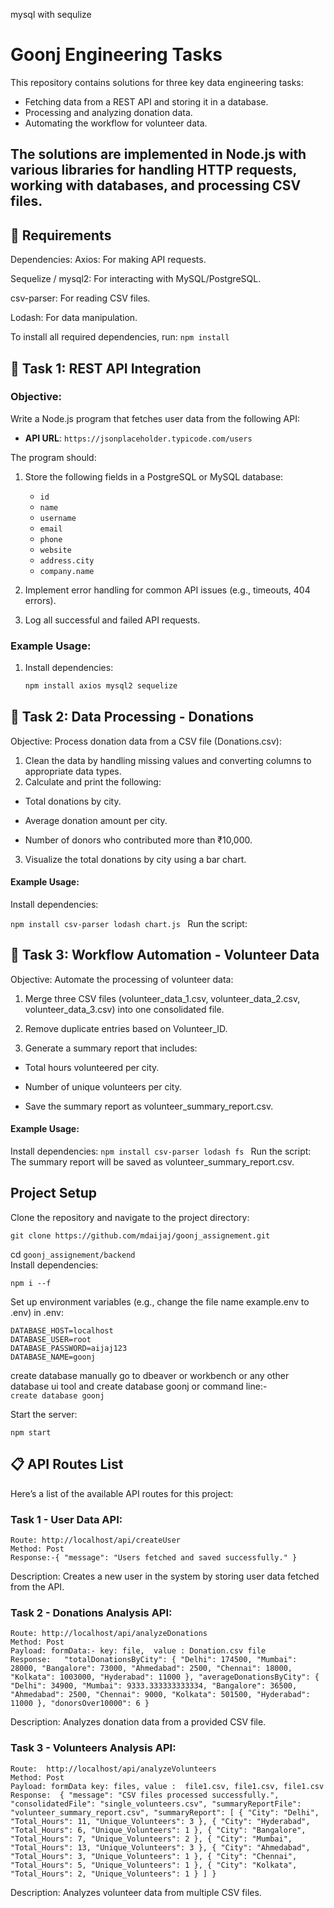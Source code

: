 mysql with sequlize

# Goonj Engineering Tasks

This repository contains solutions for three key data engineering tasks: 
- Fetching data from a REST API and storing it in a database.
- Processing and analyzing donation data.
- Automating the workflow for volunteer data.

The solutions are implemented in **Node.js** with various libraries for handling HTTP requests, working with databases, and processing CSV files.
---

## 🧰 Requirements
Dependencies:
Axios: For making API requests.

Sequelize / mysql2: For interacting with MySQL/PostgreSQL.

csv-parser: For reading CSV files.

Lodash: For data manipulation.

To install all required dependencies, run:
`npm install`

## 📌 Task 1: REST API Integration

### Objective:
Write a Node.js program that fetches user data from the following API:
- **API URL**: `https://jsonplaceholder.typicode.com/users`

The program should:
1. Store the following fields in a PostgreSQL or MySQL database:
   - `id`
   - `name`
   - `username`
   - `email`
   - `phone`
   - `website`
   - `address.city`
   - `company.name`
   
2. Implement error handling for common API issues (e.g., timeouts, 404 errors).
3. Log all successful and failed API requests.

### Example Usage:
1. Install dependencies:
   ```bash
   npm install axios mysql2 sequelize
   
## 🧹 Task 2: Data Processing - Donations
Objective:
Process donation data from a CSV file (Donations.csv):

1. Clean the data by handling missing values and converting columns to appropriate data types.
2. Calculate and print the following:

- Total donations by city.

- Average donation amount per city.

- Number of donors who contributed more than ₹10,000.

3. Visualize the total donations by city using a bar chart.

#### Example Usage:
Install dependencies:

`npm install csv-parser lodash chart.js `
Run the script:

## 🔁 Task 3: Workflow Automation - Volunteer Data
Objective:
Automate the processing of volunteer data:

1. Merge three CSV files (volunteer_data_1.csv, volunteer_data_2.csv, volunteer_data_3.csv) into one consolidated file.

1. Remove duplicate entries based on Volunteer_ID.

3. Generate a summary report that includes:

- Total hours volunteered per city.

- Number of unique volunteers per city.

- Save the summary report as volunteer_summary_report.csv.

#### Example Usage:
Install dependencies:
`npm install csv-parser lodash fs `
Run the script:
The summary report will be saved as volunteer_summary_report.csv.


## Project Setup

Clone the repository and navigate to the project directory:
```
git clone https://github.com/mdaijaj/goonj_assignement.git
```
cd `goonj_assignement/backend` <br>
Install dependencies:
```
npm i --f
```
Set up environment variables (e.g., change the file name example.env to .env) in .env:
```
DATABASE_HOST=localhost
DATABASE_USER=root
DATABASE_PASSWORD=aijaj123
DATABASE_NAME=goonj
```

create database manually go to dbeaver or workbench or any other database ui tool and create database goonj
or command line:- <br>
``
create database goonj
``

Start the server:

```
npm start
```

## 📋 API Routes List
Here’s a list of the available API routes for this project:

### Task 1 - User Data API:
`
Route: http://localhost/api/createUser ` <br>
`Method: Post ` <br>
`Response:-{
    "message": "Users fetched and saved successfully."
}` <br>

Description: Creates a new user in the system by storing user data fetched from the API.

### Task 2 - Donations Analysis API:
`
Route: http://localhost/api/analyzeDonations ` <br>
` Method: Post ` <br>
`Payload: formData:-
   key: file, 
   value : Donation.csv file
   `  <br>
`Response:  
"totalDonationsByCity": {
        "Delhi": 174500,
        "Mumbai": 28000,
        "Bangalore": 73000,
        "Ahmedabad": 2500,
        "Chennai": 18000,
        "Kolkata": 1003000,
        "Hyderabad": 11000
    },
    "averageDonationsByCity": {
        "Delhi": 34900,
        "Mumbai": 9333.333333333334,
        "Bangalore": 36500,
        "Ahmedabad": 2500,
        "Chennai": 9000,
        "Kolkata": 501500,
        "Hyderabad": 11000
    },
    "donorsOver10000": 6
}
` <br>

Description: Analyzes donation data from a provided CSV file.

### Task 3 - Volunteers Analysis API:
`
Route:  http://localhost/api/analyzeVolunteers ` <br>
`Method: Post ` <br>
`Payload: formData key: files, value :  file1.csv, file1.csv, file1.csv ` <br>
`Response:  {
    "message": "CSV files processed successfully.",
    "consolidatedFile": "single_volunteers.csv",
    "summaryReportFile": "volunteer_summary_report.csv",
    "summaryReport": [
        {
            "City": "Delhi",
            "Total_Hours": 11,
            "Unique_Volunteers": 3
        },
        {
            "City": "Hyderabad",
            "Total_Hours": 6,
            "Unique_Volunteers": 1
        },
        {
            "City": "Bangalore",
            "Total_Hours": 7,
            "Unique_Volunteers": 2
        },
        {
            "City": "Mumbai",
            "Total_Hours": 13,
            "Unique_Volunteers": 3
        },
        {
            "City": "Ahmedabad",
            "Total_Hours": 3,
            "Unique_Volunteers": 1
        },
        {
            "City": "Chennai",
            "Total_Hours": 5,
            "Unique_Volunteers": 1
        },
        {
            "City": "Kolkata",
            "Total_Hours": 2,
            "Unique_Volunteers": 1
        }
    ]
}` <br>

Description: Analyzes volunteer data from multiple CSV files.

